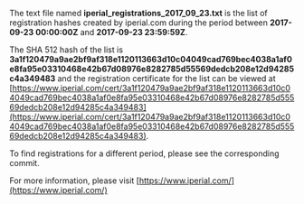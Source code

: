 The text file named **iperial_registrations_2017_09_23.txt** is the list of registration hashes created by iperial.com during the period between **2017-09-23 00:00:00Z** and **2017-09-23 23:59:59Z**.

The SHA 512 hash of the list is **3a1f120479a9ae2bf9af318e1120113663d10c04049cad769bec4038a1af0e8fa95e03310468e42b67d08976e8282785d55569dedcb208e12d94285c4a349483** and the registration certificate for the list can be viewed at [https://www.iperial.com/cert/3a1f120479a9ae2bf9af318e1120113663d10c04049cad769bec4038a1af0e8fa95e03310468e42b67d08976e8282785d55569dedcb208e12d94285c4a349483](https://www.iperial.com/cert/3a1f120479a9ae2bf9af318e1120113663d10c04049cad769bec4038a1af0e8fa95e03310468e42b67d08976e8282785d55569dedcb208e12d94285c4a349483).

To find registrations for a different period, please see the corresponding commit.

For more information, please visit [https://www.iperial.com/](https://www.iperial.com/)
